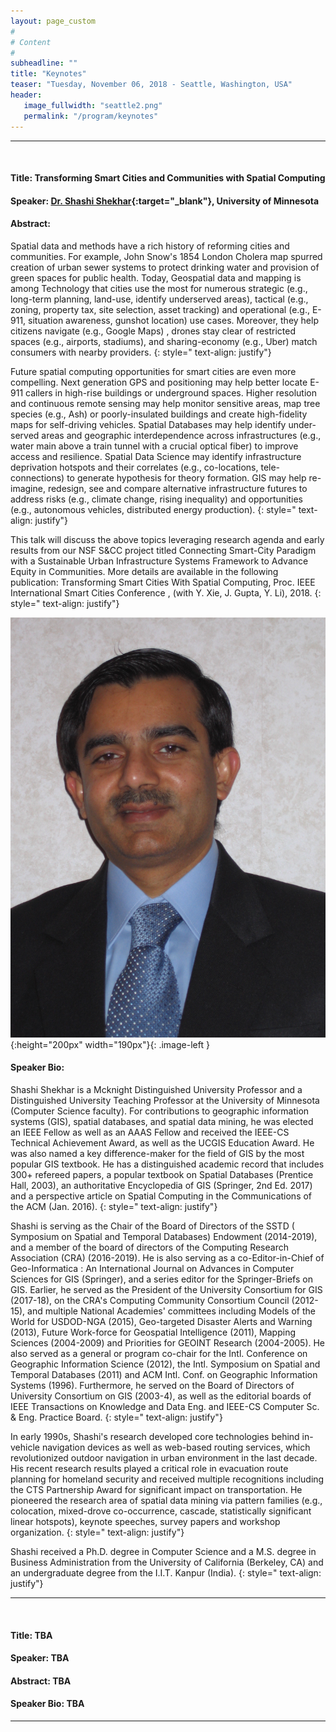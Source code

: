 ```yaml
---
layout: page_custom
#
# Content
#
subheadline: ""
title: "Keynotes"
teaser: "Tuesday, November 06, 2018 - Seattle, Washington, USA"
header:
   image_fullwidth: "seattle2.png"
   permalink: "/program/keynotes"
---
```

  
<style type="text/css">
.image-left {
display: block;
margin-left: auto;
margin-right: 10px;
float: left;
}
</style> 

<a id="talk1"> </a> 

---------------------------------------
<br />
  
#### Title:  Transforming Smart Cities and Communities with Spatial Computing 

#### Speaker: [Dr. Shashi Shekhar](https://www-users.cs.umn.edu/~shekhar/){:target="_blank"}, University of Minnesota

#### Abstract: 

Spatial data and methods have a rich history of reforming cities and communities. For example, John Snow's 1854 London Cholera map spurred creation of urban sewer systems to protect drinking water and provision of green spaces for public health. Today, Geospatial data and mapping is among Technology that cities use the most for numerous strategic (e.g., long-term planning, land-use, identify underserved areas), tactical (e.g., zoning, property tax, site selection, asset tracking) and operational (e.g., E-911, situation awareness, gunshot location) use cases. Moreover, they help citizens navigate (e.g., Google Maps) , drones stay clear of restricted spaces (e.g., airports, stadiums), and sharing-economy (e.g., Uber) match consumers with nearby providers.
{: style=" text-align: justify"}

Future spatial computing opportunities for smart cities are even more compelling. Next generation GPS and positioning may help better locate E-911 callers in high-rise buildings or underground spaces. Higher resolution and continuous remote sensing may help monitor sensitive areas, map tree species (e.g., Ash) or poorly-insulated buildings and create high-fidelity maps for self-driving vehicles. Spatial Databases may help identify under-served areas and geographic interdependence across infrastructures (e.g., water main above a train tunnel with a crucial optical fiber) to improve access and resilience. Spatial Data Science may identify infrastructure deprivation hotspots and their correlates (e.g., co-locations, tele-connections) to generate hypothesis for theory formation. GIS may help re-imagine, redesign, see and compare alternative infrastructure futures to address risks (e.g., climate change, rising inequality) and opportunities (e.g., autonomous vehicles, distributed energy production).
{: style=" text-align: justify"}

This talk will discuss the above topics leveraging research agenda and early results from our NSF S&CC project titled Connecting Smart-City Paradigm with a Sustainable Urban Infrastructure Systems Framework to Advance Equity in Communities. More details are available in the following publication: Transforming Smart Cities With Spatial Computing, Proc. IEEE International Smart Cities Conference , (with Y. Xie, J. Gupta, Y. Li), 2018.
{: style=" text-align: justify"}

![alt text](/program/keynotes/images/IMG_0832.JPG "Dr. Shashi Shekhar"){:height="200px" width="190px"}{: .image-left } 
#### Speaker Bio: 

Shashi Shekhar is a Mcknight Distinguished University Professor and a Distinguished University Teaching Professor at the University of Minnesota (Computer Science faculty). For contributions to geographic information systems (GIS), spatial databases, and spatial data mining, he was elected an IEEE Fellow as well as an AAAS Fellow and received the IEEE-CS Technical Achievement Award, as well as the UCGIS Education Award. He was also named a key difference-maker for the field of GIS by the most popular GIS textbook. He has a distinguished academic record that includes 300+ refereed papers, a popular textbook on Spatial Databases (Prentice Hall, 2003), an authoritative Encyclopedia of GIS (Springer, 2nd Ed. 2017) and a perspective article on Spatial Computing in the Communications of the ACM (Jan. 2016).
{: style=" text-align: justify"}

Shashi is serving as the Chair of the Board of Directors of the SSTD ( Symposium on Spatial and Temporal Databases) Endowment (2014-2019), and a member of the board of directors of the Computing Research Association (CRA) (2016-2019). He is also serving as a co-Editor-in-Chief of Geo-Informatica : An International Journal on Advances in Computer Sciences for GIS (Springer), and a series editor for the Springer-Briefs on GIS. Earlier, he served as the President of the University Consortium for GIS (2017-18), on the CRA's Computing Community Consortium Council (2012-15), and multiple National Academies' committees including Models of the World for USDOD-NGA (2015), Geo-targeted Disaster Alerts and Warning (2013), Future Work-force for Geospatial Intelligence (2011), Mapping Sciences (2004-2009) and Priorities for GEOINT Research (2004-2005). He also served as a general or program co-chair for the Intl. Conference on Geographic Information Science (2012), the Intl. Symposium on Spatial and Temporal Databases (2011) and ACM Intl. Conf. on Geographic Information Systems (1996). Furthermore, he served on the Board of Directors of University Consortium on GIS (2003-4), as well as the editorial boards of IEEE Transactions on Knowledge and Data Eng. and IEEE-CS Computer Sc. & Eng. Practice Board.
{: style=" text-align: justify"}

In early 1990s, Shashi's research developed core technologies behind in-vehicle navigation devices as well as web-based routing services, which revolutionized outdoor navigation in urban environment in the last decade. His recent research results played a critical role in evacuation route planning for homeland security and received multiple recognitions including the CTS Partnership Award for significant impact on transportation. He pioneered the research area of spatial data mining via pattern families (e.g., colocation, mixed-drove co-occurrence, cascade, statistically significant linear hotspots), keynote speeches, survey papers and workshop organization.
{: style=" text-align: justify"}

Shashi received a Ph.D. degree in Computer Science and a M.S. degree in Business Administration from the University of California (Berkeley, CA) and an undergraduate degree from the I.I.T. Kanpur (India).
{: style=" text-align: justify"}

<a id="talk2"> </a> 

---------------------------------------
<br />

#### Title: TBA 

#### Speaker: TBA

#### Abstract: TBA

#### Speaker Bio: TBA


---------------------------------------

<br />
<br />







